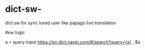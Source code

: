 # dict-sw-
dict sw for sync loved user like papago live translation


#sw logic

a = query input
https://en.dict.naver.com/#/search?query={a} , $a
